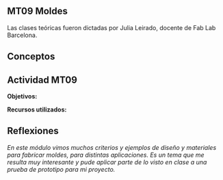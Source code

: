 ## MT09 Moldes 

Las clases teóricas fueron dictadas por Julia Leirado, docente de Fab Lab Barcelona.


## Conceptos 




## Actividad MT09

**Objetivos:**



**Recursos utilizados:**








## Reflexiones

*En este módulo vimos muchos criterios y ejemplos de diseño y materiales para fabricar moldes, para distintas aplicaciones. Es un tema que me resulta muy interesante y pude aplicar parte de lo visto en clase a una prueba de prototipo para mi proyecto.*
